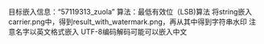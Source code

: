 目标嵌入信息：“57119313_zuola”
算法：最低有效位（LSB)算法
将string嵌入carrier.png中，得到result_with_watermark.png，再从其中得到字符串水印
注意名字以英文格式嵌入
UTF-8编码解码可能可以嵌入中文
